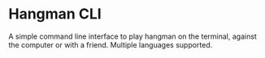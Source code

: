 # Hangman CLI
A simple command line interface to play hangman on the terminal, against the computer or with a friend. Multiple languages supported.